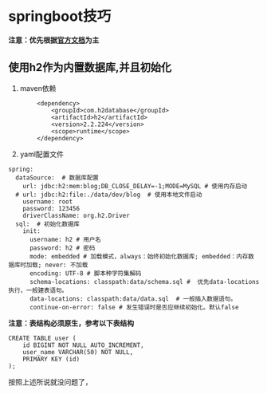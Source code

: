 # springboot技巧 
**注意：优先根据[官方文档](https://springdoc.cn/spring/index.html)为主**
## 使用h2作为内置数据库,并且初始化
1.  maven依赖
```
        <dependency>
            <groupId>com.h2database</groupId>
            <artifactId>h2</artifactId>
            <version>2.2.224</version>
            <scope>runtime</scope>
        </dependency>
```
2.  yaml配置文件
```
spring:
  dataSource:  # 数据库配置
    url: jdbc:h2:mem:blog;DB_CLOSE_DELAY=-1;MODE=MySQL # 使用内存启动
  # url: jdbc:h2:file:./data/dev/blog  # 使用本地文件启动
    username: root
    password: 123456
    driverClassName: org.h2.Driver
  sql:  # 初始化数据库
    init:
      username: h2 # 用户名
      password: h2 # 密码
      mode: embedded # 加载模式，always：始终初始化数据库; embedded：内存数据库时加载; never: 不加载
      encoding: UTF-8 # 脚本种字符集解码 
      schema-locations: classpath:data/schema.sql #  优先data-locations执行，一般建表语句。
      data-locations: classpath:data/data.sql  # 一般插入数据语句。
      continue-on-error: false # 发生错误时是否应继续初始化。默认false
```
**注意：表结构必须原生，参考以下表结构**
```
CREATE TABLE user (
	id BIGINT NOT NULL AUTO_INCREMENT, 
	user_name VARCHAR(50) NOT NULL, 
	PRIMARY KEY (id) 
);
```
按照上述所说就没问题了，

